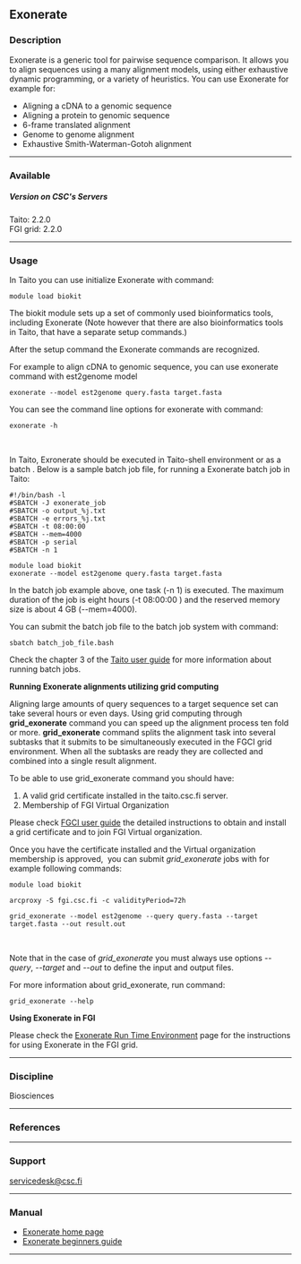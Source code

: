 ## Exonerate

### Description

Exonerate is a generic tool for pairwise sequence comparison. It allows
you to align sequences using a many alignment models, using either
exhaustive dynamic programming, or a variety of heuristics. You can use
Exonerate for example for:

-   Aligning a cDNA to a genomic sequence
-   Aligning a protein to genomic sequence
-   6-frame translated alignment
-   Genome to genome alignment
-   Exhaustive Smith-Waterman-Gotoh alignment

------------------------------------------------------------------------

### Available

##### Version on CSC's Servers

Taito: 2.2.0  
FGI grid: 2.2.0

------------------------------------------------------------------------

### Usage

In Taito you can use initialize Exonerate with command:

    module load biokit

The biokit module sets up a set of commonly used bioinformatics tools,
including Exonerate (Note however that there are also bioinformatics
tools in Taito, that have a separate setup commands.)

After the setup command the Exonerate commands are recognized.

For example to align cDNA to genomic sequence, you can use exonerate
command with est2genome model

    exonerate --model est2genome query.fasta target.fasta

You can see the command line options for exonerate with command:

    exonerate -h

 

In Taito, Exronerate should be executed in Taito-shell environment or as
a batch . Below is a sample batch job file, for running a Exonerate
batch job in Taito:

    #!/bin/bash -l
    #SBATCH -J exonerate_job
    #SBATCH -o output_%j.txt
    #SBATCH -e errors_%j.txt
    #SBATCH -t 08:00:00
    #SBATCH --mem=4000
    #SBATCH -p serial
    #SBATCH -n 1

    module load biokit
    exonerate --model est2genome query.fasta target.fasta

In the batch job example above, one task (-n 1) is executed. The maximum
duration of the job is eight hours (-t 08:00:00 ) and the reserved
memory size is about 4 GB (--mem=4000).

You can submit the batch job file to the batch job system with command:

    sbatch batch_job_file.bash

Check the chapter 3 of the [Taito user guide] for more information about
running batch jobs.

**Running Exonerate alignments utilizing grid computing**

Aligning large amounts of query sequences to a target sequence set can
take several hours or even days. Using grid computing through
**grid\_exonerate** command you can speed up the alignment process ten
fold or more. **grid\_exonerate** command splits the alignment task into
several subtasks that it submits to be simultaneously executed in the
FGCI grid environment. When all the subtasks are ready they are
collected and combined into a single result alignment.

To be able to use grid\_exonerate command you should have:

1.  A valid grid certificate installed in the taito.csc.fi server.
2.  Membership of FGI Virtual Organization

Please check [FGCI user guide] the detailed instructions to obtain and
install a grid certificate and to join FGI Virtual organization.

Once you have the certificate installed and the Virtual organization
membership is approved,  you can submit *grid\_exonerate* jobs with for
example following commands:

    module load biokit

    arcproxy -S fgi.csc.fi -c validityPeriod=72h

    grid_exonerate --model est2genome --query query.fasta --target target.fasta --out result.out

 

Note that in the case of *grid\_exonerate* you must always use options
*--query*, *--target* and *--out* to define the input and output files.

For more information about grid\_exonerate, run command:

    grid_exonerate --help

**Using Exonerate in FGI**

Please check the [Exonerate Run Time Environment] page for the
instructions for using Exonerate in the FGI grid.

------------------------------------------------------------------------

### Discipline

Biosciences  

------------------------------------------------------------------------

### References

------------------------------------------------------------------------

### Support

servicedesk@csc.fi

------------------------------------------------------------------------

### Manual

-   [Exonerate home page]
-   [Exonerate beginners guide]

------------------------------------------------------------------------

  [Taito user guide]: http://research.csc.fi/taito-batch-jobs
  [FGCI user guide]: https://research.csc.fi/fgci-user-guide
  [Exonerate Run Time Environment]: https://confluence.csc.fi/display/fgi/EXONERATE+runtime+environmnet
  [Exonerate home page]: http://www.ebi.ac.uk/~guy/exonerate/index.html
  [Exonerate beginners guide]: http://www.ebi.ac.uk/~guy/exonerate/beginner.html
